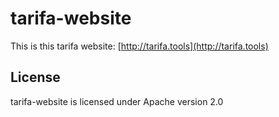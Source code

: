 tarifa-website
==============

This is this tarifa website: [http://tarifa.tools](http://tarifa.tools)

## License

tarifa-website is licensed under Apache version 2.0
